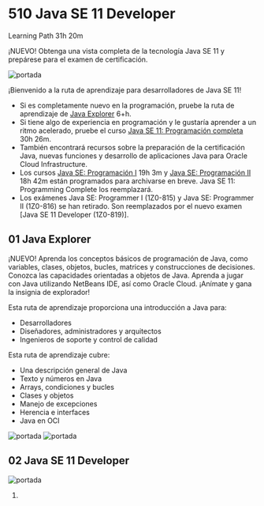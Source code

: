 # 510 Java SE 11 Developer

Learning Path 31h 20m

¡NUEVO! Obtenga una vista completa de la tecnología Java SE 11 y prepárese para el examen de certificación.

![portada](https://github.com/adolfodelarosades/Java/blob/master/temarios/510_Java_SE_11_Developer/images/510-portada.png)

¡Bienvenido a la ruta de aprendizaje para desarrolladores de Java SE 11!

* Si es completamente nuevo en la programación, pruebe la ruta de aprendizaje de [Java Explorer](https://learn.oracle.com/ols/learning-path/java-explorer/40805/79726) 6+h.
* Si tiene algo de experiencia en programación y le gustaría aprender a un ritmo acelerado, pruebe el curso [Java SE 11: Programación completa](https://learn.oracle.com/ols/course/java-se-11-programming-complete/40805/78835) 30h 26m.
* También encontrará recursos sobre la preparación de la certificación Java, nuevas funciones y desarrollo de aplicaciones Java para Oracle Cloud Infrastructure.
* Los cursos [Java SE: Programación I](https://learn.oracle.com/ols/course/java-se-programming-i/40805/54605) 19h 3m y [Java SE: Programación II](https://learn.oracle.com/ols/course/java-se-programming-ii/40805/54247) 18h 42m están programados para archivarse en breve. Java SE 11: Programming Complete los reemplazará.
* Los exámenes Java SE: Programmer I (1Z0-815) y Java SE: Programmer II (1Z0-816) se han retirado. Son reemplazados por el nuevo examen [Java SE 11 Developer (1Z0-819)].

## 01 Java Explorer

¡NUEVO! Aprenda los conceptos básicos de programación de Java, como variables, clases, objetos, bucles, matrices y construcciones de decisiones. Conozca las capacidades orientadas a objetos de Java. Aprenda a jugar con Java utilizando NetBeans IDE, así como Oracle Cloud. ¡Anímate y gana la insignia de explorador!

Esta ruta de aprendizaje proporciona una introducción a Java para:

* Desarrolladores
* Diseñadores, administradores y arquitectos
* Ingenieros de soporte y control de calidad

Esta ruta de aprendizaje cubre:

* Una descripción general de Java
* Texto y números en Java
* Arrays, condiciones y bucles
* Clases y objetos
* Manejo de excepciones
* Herencia e interfaces
* Java en OCI

![portada](https://github.com/adolfodelarosades/Java/blob/master/temarios/510_Java_SE_11_Developer/images/510-02.png)
![portada](https://github.com/adolfodelarosades/Java/blob/master/temarios/510_Java_SE_11_Developer/images/510-01.png)

## 02 Java SE 11 Developer

![portada](https://github.com/adolfodelarosades/Java/blob/master/temarios/510_Java_SE_11_Developer/images/510-03.png)



1. 
